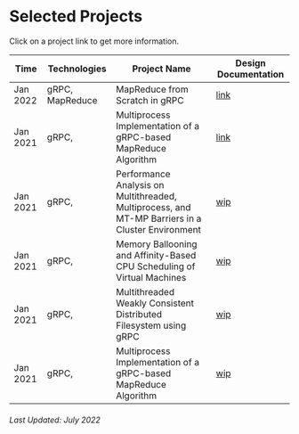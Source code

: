 # Selected Projects

Click on a project link to get more information.


Time    |Technologies                      |Project Name                                                                                           |Design Documentation
--------|----------------------------------|-------------------------------------------------------------------------------------------------------|--------------------------------------------------------------------------------------------------------
Jan 2022|gRPC, MapReduce                   |MapReduce from Scratch in gRPC                                                                         |[link](https://charleshwankong.github.io/Kaggle-and-Machine-Learning/)
Jan 2021|gRPC,                             |Multiprocess Implementation of a gRPC-based MapReduce Algorithm                                        |[link](https://github.com/charleshwankong/MultithreadedDistributedFilesystem)
Jan 2021|gRPC,                             |Performance Analysis on Multithreaded, Multiprocess, and MT-MP Barriers in a Cluster Environment       |[wip](https://github.com/charleshwankong/MultithreadedDistributedFilesystem)
Jan 2021|gRPC,                             |Memory Ballooning and Affinity-Based CPU Scheduling of Virtual Machines                                |[wip](https://github.com/charleshwankong/MultithreadedDistributedFilesystem)
Jan 2021|gRPC,                             |Multithreaded Weakly Consistent Distributed Filesystem using gRPC                                      |[wip](https://github.com/charleshwankong/MultithreadedDistributedFilesystem)
Jan 2021|gRPC,                             |Multiprocess Implementation of a gRPC-based MapReduce Algorithm                                        |[wip](https://github.com/charleshwankong/MultithreadedDistributedFilesystem)


###### Last Updated: July 2022
